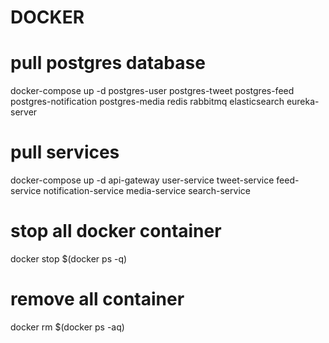# DOCKER

# pull postgres database
docker-compose up -d postgres-user postgres-tweet postgres-feed postgres-notification postgres-media redis rabbitmq elasticsearch eureka-server

# pull services

docker-compose up -d api-gateway user-service tweet-service feed-service notification-service media-service search-service

# stop all docker container
docker stop $(docker ps -q)

# remove all container
docker rm $(docker ps -aq)


